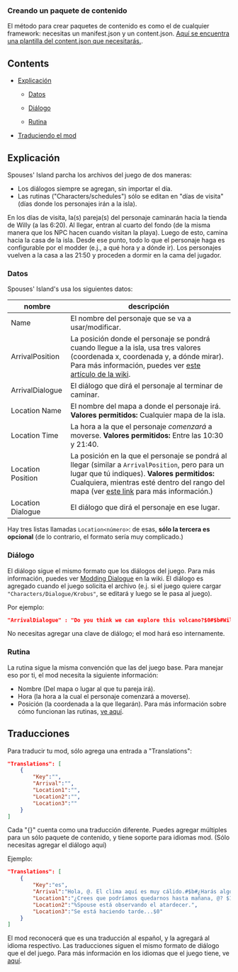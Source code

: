 ### Creando un paquete de contenido
El método para crear paquetes de contenido es como el de cualquier framework: necesitas un manifest.json y un content.json.
[Aquí se encuentra una plantilla del content.json que necesitarás.](https://github.com/misty-spring/SpousesIsland/blob/main/content_template.json).

## Contents

* [Explicación](#explicacion)

  * [Datos](#datos)

  * [Diálogo](#dialogo)

  * [Rutina](#rutina)

* [Traduciendo el mod](#traducciones)

## Explicación
Spouses' Island parcha los archivos del juego de dos maneras:
- Los diálogos siempre se agregan, sin importar el día.
- Las rutinas ("Characters/schedules") sólo se editan en "días de visita" (días donde los personajes irán a la isla).

En los días de visita, la(s) pareja(s) del personaje caminarán hacia la tienda de Willy (a las 6:20). Al llegar, entran al cuarto del fondo (de la misma manera que los NPC hacen cuando visitan la playa). Luego de esto, camina hacia la casa de la isla.
Desde ese punto, todo lo que el personaje haga es configurable por el modder (e.j., a qué hora y a dónde ir). Los personajes vuelven a la casa a las 21:50 y proceden a dormir en la cama del jugador.

### Datos
Spouses' Island's usa los siguientes datos:

nombre | descripción
-----|------------
Name | El nombre del personaje que se va a usar/modificar.
ArrivalPosition | La posición donde el personaje se pondrá cuando llegue a la isla, usa tres valores (coordenada x, coordenada y, a dónde mirar). Para más información, puedes ver [este artículo de la wiki](https://stardewvalleywiki.com/Modding:Schedule_data#Schedule_points).
ArrivalDialogue | El diálogo que dirá el personaje al terminar de caminar.
Location Name | El nombre del mapa a donde el personaje irá. __Valores permitidos:__ Cualquier mapa de la isla.
Location Time | La hora a la que el personaje _comenzará_ a moverse. __Valores permitidos:__ Entre las 10:30 y 21:40.
Location Position | La posición en la que el personaje se pondrá al llegar (similar a `ArrivalPosition`, pero para un lugar que tú indiques). __Valores permitidos:__ Cualquiera, mientras esté dentro del rango del mapa (ver [este link](https://stardewvalleywiki.com/Modding:Maps#Tile_coordinates) para más información.)
Location Dialogue | El diálogo que dirá el personaje en ese lugar.

Hay tres listas llamadas `Location<número>`: de esas, **sólo la tercera es opcional** (de lo contrario, el formato sería muy complicado.)

### Diálogo
El diálogo sigue el mismo formato que los diálogos del juego. Para más información, puedes ver [Modding Dialogue](https://stardewvalleywiki.com/Modding:Dialogue#Format) en la wiki.
El diálogo es agregado cuando el juego solicita el archivo (e.j. si el juego quiere cargar `"Characters/Dialogue/Krobus"`, se editará y luego se le pasa al juego).

Por ejemplo:
```json
"ArrivalDialogue" : "Do you think we can explore this volcano?$0#$b#Willy said we shouldn't get close..$2#$b#But I still brought my sword.$1",
```
No necesitas agregar una clave de diálogo; el mod hará eso internamente.

### Rutina
La rutina sigue la misma convención que las del juego base.
Para manejar eso por ti, el mod necesita la siguiente información: 
- Nombre (Del mapa o lugar al que tu pareja irá).
- Hora (la hora a la cual el personaje comenzará a moverse).
- Posición (la coordenada a la que llegarán).
Para más información sobre cómo funcionan las rutinas, [ve aquí](https://stardewvalleywiki.com/Modding:Schedule_data#Schedule_points).

## Traducciones
Para traducir tu mod, sólo agrega una entrada a "Translations":
```json
"Translations": [
    {
        "Key":"",
        "Arrival":"",
        "Location1":"",
        "Location2":"",
        "Location3":""
    }
]
```
Cada "{}" cuenta como una traducción diferente. Puedes agregar múltiples para un sólo paquete de contenido, y tiene soporte para idiomas mod. (Sólo necesitas agregar el diálogo aquí)

Ejemplo:
```json
"Translations": [
    {
        "Key":"es",
        "Arrival":"Hola, @. El clima aquí es muy cálido.#$b#¿Harás algo más tarde?",
        "Location1":"¿Crees que podríamos quedarnos hasta mañana, @? $1",
        "Location2":"%Spouse está observando el atardecer.",
        "Location3":"Se está haciendo tarde...$0"
    }
]
```
El mod reconocerá que es una traducción al español, y la agregará al idioma respectivo.
Las traducciones siguen el mismo formato de diálogo que el del juego.
Para más información en los idiomas que el juego tiene, ve [aquí](https://github.com/misty-spring/SpousesIsland/blob/main/languagecodes-es.md).
